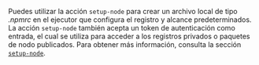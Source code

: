 Puedes utilizar la acción `setup-node` para crear un archivo local de tipo *.npmrc* en el ejecutor que configura el registro y alcance predeterminados. La acción `setup-node` también acepta un token de autenticación como entrada, el cual se utiliza para acceder a los registros privados o paquetes de nodo publicados. Para obtener más información, consulta la sección [`setup-node`](https://github.com/actions/setup-node/).

